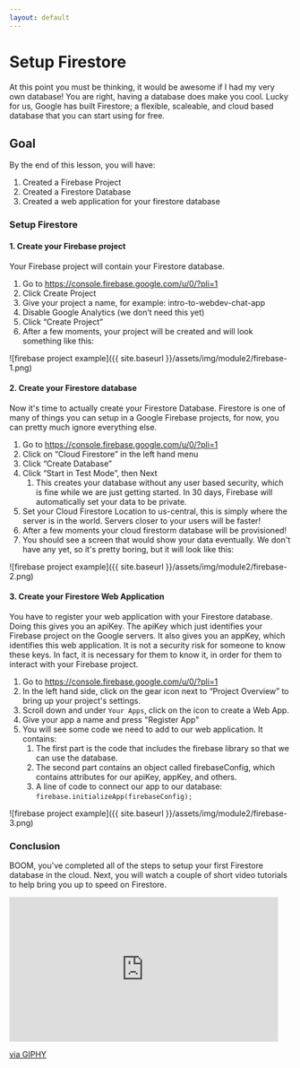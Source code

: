```yaml
---
layout: default
---
```


# Setup Firestore
At this point you must be thinking, it would be awesome if I had my very own database! You are right, having a database does make you cool. Lucky for us, Google has built Firestore; a flexible, scaleable, and cloud based database that you can start using for free.

## Goal
By the end of this lesson, you will have:

1. Created a Firebase Project
2. Created a Firestore Database
3. Created a web application for your firestore database


### Setup Firestore
#### 1. Create your Firebase project
Your Firebase project will contain your Firestore database.

1. Go to https://console.firebase.google.com/u/0/?pli=1
2. Click Create Project
3. Give your project a name, for example: intro-to-webdev-chat-app
4. Disable Google Analytics (we don’t need this yet)
5. Click “Create Project”
6. After a few moments, your project will be created and will look something like this:

![firebase project example]({{ site.baseurl }}/assets/img/module2/firebase-1.png)

#### 2. Create your Firestore database 
Now it's time to actually create your Firestore Database.  Firestore is one of many of things you can setup in a Google Firebase projects, for now, you can pretty much ignore everything else.

1. Go to https://console.firebase.google.com/u/0/?pli=1
2. Click on “Cloud Firestore” in the left hand menu
4. Click “Create Database”
5. Click “Start in Test Mode”, then Next
    1. This creates your database without any user based security, which is fine while we are just getting started.  In 30 days, Firebase will automatically set your data to be private.
6. Set your Cloud Firestore Location to us-central, this is simply where the server is in the world.  Servers closer to your users will be faster!
7. After a few moments your cloud firestorm database will be provisioned!  
8. You should see a screen that would show your data eventually.  We don't have any yet, so it's pretty boring, but it will look like this:

![firebase project example]({{ site.baseurl }}/assets/img/module2/firebase-2.png)

#### 3. Create your Firestore Web Application 
You have to register your web application with your Firestore database.  Doing this gives you an apiKey.  The apiKey which just identifies your Firebase project on the Google servers. It also gives you an appKey, which identifies this web application.  It is not a security risk for someone to know these keys. In fact, it is necessary for them to know it, in order for them to interact with your Firebase project. 

1. Go to https://console.firebase.google.com/u/0/?pli=1
2. In the left hand side, click on the gear icon next to “Project Overview” to bring up your project's settings.
3. Scroll down and under `Your Apps`, click on the icon to create a Web App.
4. Give your app a name and press "Register App"
4. You will see some code we need to add to our web application.  It contains:
    1. The first part is the code that includes the firebase library so that we can use the database.
    2. The second part contains an object called firebaseConfig, which contains attributes for our apiKey, appKey, and others.
    3. A line of code to connect our app to our database: `firebase.initializeApp(firebaseConfig);`

![firebase project example]({{ site.baseurl }}/assets/img/module2/firebase-3.png)

### Conclusion
BOOM, you've completed all of the steps to setup your first Firestore database in the cloud.  Next, you will watch a couple of short video tutorials to help bring you up to speed on Firestore.

<iframe src="https://giphy.com/embed/xT9Iggof3MKS2LonOo" width="480" height="258" frameBorder="0" class="giphy-embed" allowFullScreen></iframe><p><a href="https://giphy.com/gifs/chozynboy-walking-explosion-xT9Iggof3MKS2LonOo">via GIPHY</a></p>
